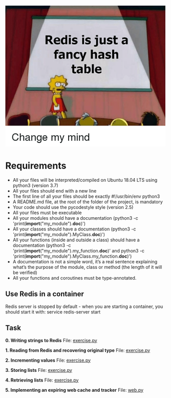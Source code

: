 ﻿![](img-readme.png)

# Requirements

- All your files will be interpreted/compiled on Ubuntu 18.04 LTS using python3 (version 3.7)
- All your files should end with a new line
- The first line of all your files should be exactly #!/usr/bin/env python3
- A README.md file, at the root of the folder of the project, is mandatory
- Your code should use the pycodestyle style (version 2.5)
- All your files must be executable
- All your modules should have a documentation (python3 -c 'print(__import__("my_module").__doc__)')
- All your classes should have a documentation (python3 -c 'print(__import__("my_module").MyClass.__doc__)')
- All your functions (inside and outside a class) should have a documentation (python3 -c 'print(__import__("my_module").my_function.__doc__)' and python3 -c 'print(__import__("my_module").MyClass.my_function.__doc__)')
- A documentation is not a simple word, it’s a real sentence explaining what’s the purpose of the module, class or method (the length of it will be verified)
- All your functions and coroutines must be type-annotated.


## Use Redis in a container

Redis server is stopped by default - when you are starting a container, you should start it with: service redis-server start

## Task

**0. Writing strings to Redis**
File: [exercise.py](exercise.py/)

**1. Reading from Redis and recovering original type**
File: [exercise.py](exercise.py/)

**2. Incrementing values**
File: [exercise.py](exercise.py/)

**3. Storing lists**
File: [exercise.py](exercise.py/)

**4. Retrieving lists**
File: [exercise.py](exercise.py/)


**5. Implementing an expiring web cache and tracker**
File: [web.py](web.py/)